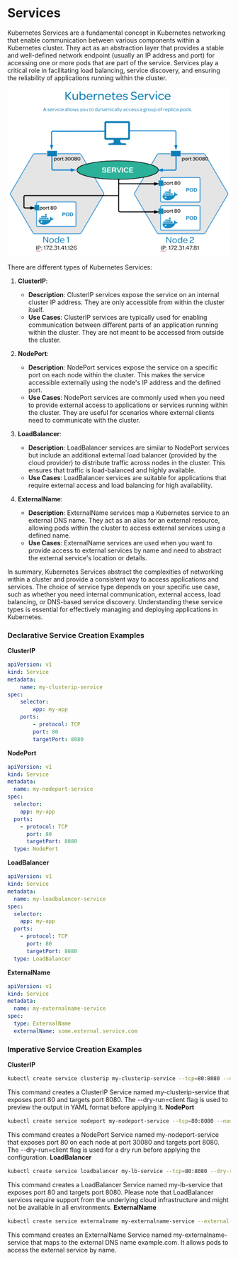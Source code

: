 # Services

Kubernetes Services are a fundamental concept in Kubernetes networking that enable communication between various components within a Kubernetes cluster. They act as an abstraction layer that provides a stable and well-defined network endpoint (usually an IP address and port) for accessing one or more pods that are part of the service. Services play a critical role in facilitating load balancing, service discovery, and ensuring the reliability of applications running within the cluster.

<p align="center">
  <img src="images/kubernetes_service.png" alt="Kubernetes Service">
</p>

There are different types of Kubernetes Services:

1. **ClusterIP**:
   - **Description**: ClusterIP services expose the service on an internal cluster IP address. They are only accessible from within the cluster itself.
   - **Use Cases**: ClusterIP services are typically used for enabling communication between different parts of an application running within the cluster. They are not meant to be accessed from outside the cluster.

2. **NodePort**:
   - **Description**: NodePort services expose the service on a specific port on each node within the cluster. This makes the service accessible externally using the node's IP address and the defined port.
   - **Use Cases**: NodePort services are commonly used when you need to provide external access to applications or services running within the cluster. They are useful for scenarios where external clients need to communicate with the cluster.

3. **LoadBalancer**:
   - **Description**: LoadBalancer services are similar to NodePort services but include an additional external load balancer (provided by the cloud provider) to distribute traffic across nodes in the cluster. This ensures that traffic is load-balanced and highly available.
   - **Use Cases**: LoadBalancer services are suitable for applications that require external access and load balancing for high availability.

4. **ExternalName**:
   - **Description**: ExternalName services map a Kubernetes service to an external DNS name. They act as an alias for an external resource, allowing pods within the cluster to access external services using a defined name.
   - **Use Cases**: ExternalName services are used when you want to provide access to external services by name and need to abstract the external service's location or details.

In summary, Kubernetes Services abstract the complexities of networking within a cluster and provide a consistent way to access applications and services. The choice of service type depends on your specific use case, such as whether you need internal communication, external access, load balancing, or DNS-based service discovery. Understanding these service types is essential for effectively managing and deploying applications in Kubernetes.

### Declarative Service Creation Examples

**ClusterIP**

```yaml
apiVersion: v1
kind: Service
metadata:
    name: my-clusterip-service
spec:
    selector:
        app: my-app
    ports:
        - protocol: TCP
        port: 80
        targetPort: 8080
```
**NodePort**
```yaml
apiVersion: v1
kind: Service
metadata:
  name: my-nodeport-service
spec:
  selector:
    app: my-app
  ports:
    - protocol: TCP
      port: 80
      targetPort: 8080
  type: NodePort
  ```
**LoadBalancer**
```yaml
apiVersion: v1
kind: Service
metadata:
  name: my-loadbalancer-service
spec:
  selector:
    app: my-app
  ports:
    - protocol: TCP
      port: 80
      targetPort: 8080
  type: LoadBalancer
  ```
**ExternalName**
```yaml
apiVersion: v1
kind: Service
metadata:
  name: my-externalname-service
spec:
  type: ExternalName
  externalName: some.external.service.com
```
### Imperative Service Creation Examples
**ClusterIP**
```bash
kubectl create service clusterip my-clusterip-service --tcp=80:8080 --dry-run=client -o yaml | kubectl apply -f -
```
This command creates a ClusterIP Service named my-clusterip-service that exposes port 80 and targets port 8080. The --dry-run=client flag is used to preview the output in YAML format before applying it.
**NodePort**
```bash
kubectl create service nodeport my-nodeport-service --tcp=80:8080 --node-port=30080 --dry-run=client -o yaml | kubectl apply -f -
```
This command creates a NodePort Service named my-nodeport-service that exposes port 80 on each node at port 30080 and targets port 8080. The --dry-run=client flag is used for a dry run before applying the configuration.
**LoadBalancer**
```bash
kubectl create service loadbalancer my-lb-service --tcp=80:8080 --dry-run=client -o yaml | kubectl apply -f -
```
This command creates a LoadBalancer Service named my-lb-service that exposes port 80 and targets port 8080. Please note that LoadBalancer services require support from the underlying cloud infrastructure and might not be available in all environments.
**ExternalName**
```bash
kubectl create service externalname my-externalname-service --external-name=example.com --dry-run=client -o yaml | kubectl apply -f -
```
This command creates an ExternalName Service named my-externalname-service that maps to the external DNS name example.com. It allows pods to access the external service by name.
